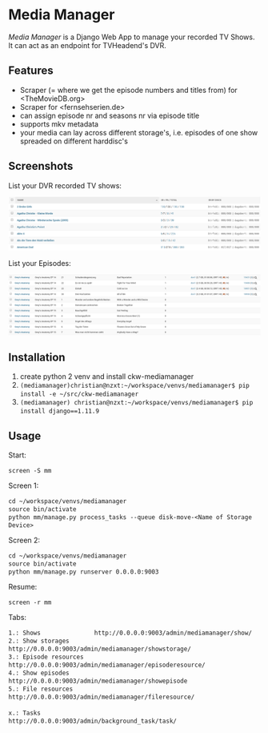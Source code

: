 # Media Manager

*Media Manager* is a Django Web App to manage your recorded TV Shows. It can act as an endpoint for TVHeadend's DVR. 

## Features

- Scraper (= where we get the episode numbers and titles from) for <TheMovieDB.org>
- Scraper for <fernsehserien.de>
- can assign episode nr and seasons nr via episode title
- supports mkv metadata
- your media can lay across different storage's, i.e. episodes of one show spreaded on different harddisc's

## Screenshots

List your DVR recorded TV shows:

![Shows](shows.png)

List your Episodes:

![Episodes](showepisodes.png)

## Installation

1. create python 2 venv and install ckw-mediamanager
2. `(mediamanager)christian@nzxt:~/workspace/venvs/mediamanager$ pip install -e ~/src/ckw-mediamanager`
3. `(mediamanager) christian@nzxt:~/workspace/venvs/mediamanager$ pip install django==1.11.9`


## Usage


Start:

    screen -S mm
    
Screen 1:

    cd ~/workspace/venvs/mediamanager
    source bin/activate
    python mm/manage.py process_tasks --queue disk-move-<Name of Storage Device>

Screen 2:

    cd ~/workspace/venvs/mediamanager
    source bin/activate
    python mm/manage.py runserver 0.0.0.0:9003

Resume:

    screen -r mm

Tabs:

    1.: Shows               http://0.0.0.0:9003/admin/mediamanager/show/
    2.: Show storages       http://0.0.0.0:9003/admin/mediamanager/showstorage/
    3.: Episode resources   http://0.0.0.0:9003/admin/mediamanager/episoderesource/
    4.: Show episodes       http://0.0.0.0:9003/admin/mediamanager/showepisode
    5.: File resources      http://0.0.0.0:9003/admin/mediamanager/fileresource/

    x.: Tasks               http://0.0.0.0:9003/admin/background_task/task/
